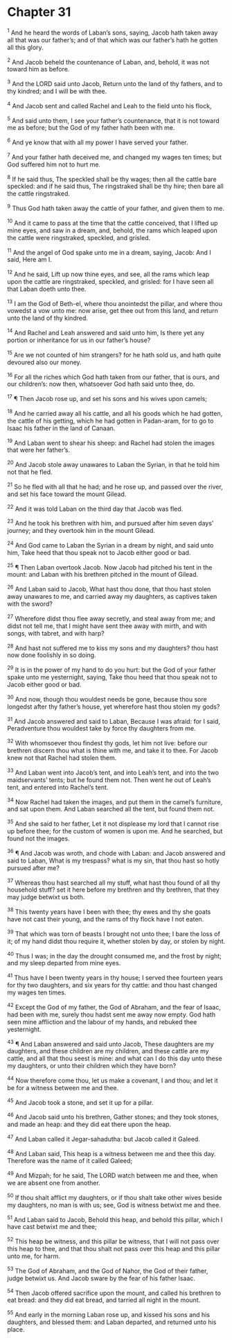 # Chapter 31

<sup>1</sup> And he heard the words of Laban’s sons, saying, Jacob hath taken away all that was our father’s; and of that which was our father’s hath he gotten all this glory. 

<sup>2</sup> And Jacob beheld the countenance of Laban, and, behold, it was not toward him as before. 

<sup>3</sup> And the LORD said unto Jacob, Return unto the land of thy fathers, and to thy kindred; and I will be with thee. 

<sup>4</sup> And Jacob sent and called Rachel and Leah to the field unto his flock, 

<sup>5</sup> And said unto them, I see your father’s countenance, that it is not toward me as before; but the God of my father hath been with me. 

<sup>6</sup> And ye know that with all my power I have served your father. 

<sup>7</sup> And your father hath deceived me, and changed my wages ten times; but God suffered him not to hurt me. 

<sup>8</sup> If he said thus, The speckled shall be thy wages; then all the cattle bare speckled: and if he said thus, The ringstraked shall be thy hire; then bare all the cattle ringstraked. 

<sup>9</sup> Thus God hath taken away the cattle of your father, and given them to me. 

<sup>10</sup> And it came to pass at the time that the cattle conceived, that I lifted up mine eyes, and saw in a dream, and, behold, the rams which leaped upon the cattle were ringstraked, speckled, and grisled. 

<sup>11</sup> And the angel of God spake unto me in a dream, saying, Jacob: And I said, Here am I. 

<sup>12</sup> And he said, Lift up now thine eyes, and see, all the rams which leap upon the cattle are ringstraked, speckled, and grisled: for I have seen all that Laban doeth unto thee. 

<sup>13</sup> I am the God of Beth-el, where thou anointedst the pillar, and where thou vowedst a vow unto me: now arise, get thee out from this land, and return unto the land of thy kindred. 

<sup>14</sup> And Rachel and Leah answered and said unto him, Is there yet any portion or inheritance for us in our father’s house? 

<sup>15</sup> Are we not counted of him strangers? for he hath sold us, and hath quite devoured also our money. 

<sup>16</sup> For all the riches which God hath taken from our father, that is ours, and our children’s: now then, whatsoever God hath said unto thee, do. 

<sup>17</sup> ¶ Then Jacob rose up, and set his sons and his wives upon camels; 

<sup>18</sup> And he carried away all his cattle, and all his goods which he had gotten, the cattle of his getting, which he had gotten in Padan-aram, for to go to Isaac his father in the land of Canaan. 

<sup>19</sup> And Laban went to shear his sheep: and Rachel had stolen the images that were her father’s. 

<sup>20</sup> And Jacob stole away unawares to Laban the Syrian, in that he told him not that he fled. 

<sup>21</sup> So he fled with all that he had; and he rose up, and passed over the river, and set his face toward the mount Gilead. 

<sup>22</sup> And it was told Laban on the third day that Jacob was fled. 

<sup>23</sup> And he took his brethren with him, and pursued after him seven days’ journey; and they overtook him in the mount Gilead. 

<sup>24</sup> And God came to Laban the Syrian in a dream by night, and said unto him, Take heed that thou speak not to Jacob either good or bad. 

<sup>25</sup> ¶ Then Laban overtook Jacob. Now Jacob had pitched his tent in the mount: and Laban with his brethren pitched in the mount of Gilead. 

<sup>26</sup> And Laban said to Jacob, What hast thou done, that thou hast stolen away unawares to me, and carried away my daughters, as captives taken with the sword? 

<sup>27</sup> Wherefore didst thou flee away secretly, and steal away from me; and didst not tell me, that I might have sent thee away with mirth, and with songs, with tabret, and with harp? 

<sup>28</sup> And hast not suffered me to kiss my sons and my daughters? thou hast now done foolishly in so doing. 

<sup>29</sup> It is in the power of my hand to do you hurt: but the God of your father spake unto me yesternight, saying, Take thou heed that thou speak not to Jacob either good or bad. 

<sup>30</sup> And now, though thou wouldest needs be gone, because thou sore longedst after thy father’s house, yet wherefore hast thou stolen my gods? 

<sup>31</sup> And Jacob answered and said to Laban, Because I was afraid: for I said, Peradventure thou wouldest take by force thy daughters from me. 

<sup>32</sup> With whomsoever thou findest thy gods, let him not live: before our brethren discern thou what is thine with me, and take it to thee. For Jacob knew not that Rachel had stolen them. 

<sup>33</sup> And Laban went into Jacob’s tent, and into Leah’s tent, and into the two maidservants’ tents; but he found them not. Then went he out of Leah’s tent, and entered into Rachel’s tent. 

<sup>34</sup> Now Rachel had taken the images, and put them in the camel’s furniture, and sat upon them. And Laban searched all the tent, but found them not. 

<sup>35</sup> And she said to her father, Let it not displease my lord that I cannot rise up before thee; for the custom of women is upon me. And he searched, but found not the images. 

<sup>36</sup> ¶ And Jacob was wroth, and chode with Laban: and Jacob answered and said to Laban, What is my trespass? what is my sin, that thou hast so hotly pursued after me? 

<sup>37</sup> Whereas thou hast searched all my stuff, what hast thou found of all thy household stuff? set it here before my brethren and thy brethren, that they may judge betwixt us both. 

<sup>38</sup> This twenty years have I been with thee; thy ewes and thy she goats have not cast their young, and the rams of thy flock have I not eaten. 

<sup>39</sup> That which was torn of beasts I brought not unto thee; I bare the loss of it; of my hand didst thou require it, whether stolen by day, or stolen by night. 

<sup>40</sup> Thus I was; in the day the drought consumed me, and the frost by night; and my sleep departed from mine eyes. 

<sup>41</sup> Thus have I been twenty years in thy house; I served thee fourteen years for thy two daughters, and six years for thy cattle: and thou hast changed my wages ten times. 

<sup>42</sup> Except the God of my father, the God of Abraham, and the fear of Isaac, had been with me, surely thou hadst sent me away now empty. God hath seen mine affliction and the labour of my hands, and rebuked thee yesternight. 

<sup>43</sup> ¶ And Laban answered and said unto Jacob, These daughters are my daughters, and these children are my children, and these cattle are my cattle, and all that thou seest is mine: and what can I do this day unto these my daughters, or unto their children which they have born? 

<sup>44</sup> Now therefore come thou, let us make a covenant, I and thou; and let it be for a witness between me and thee. 

<sup>45</sup> And Jacob took a stone, and set it up for a pillar. 

<sup>46</sup> And Jacob said unto his brethren, Gather stones; and they took stones, and made an heap: and they did eat there upon the heap. 

<sup>47</sup> And Laban called it Jegar-sahadutha: but Jacob called it Galeed. 

<sup>48</sup> And Laban said, This heap is a witness between me and thee this day. Therefore was the name of it called Galeed; 

<sup>49</sup> And Mizpah; for he said, The LORD watch between me and thee, when we are absent one from another. 

<sup>50</sup> If thou shalt afflict my daughters, or if thou shalt take other wives beside my daughters, no man is with us; see, God is witness betwixt me and thee. 

<sup>51</sup> And Laban said to Jacob, Behold this heap, and behold this pillar, which I have cast betwixt me and thee; 

<sup>52</sup> This heap be witness, and this pillar be witness, that I will not pass over this heap to thee, and that thou shalt not pass over this heap and this pillar unto me, for harm. 

<sup>53</sup> The God of Abraham, and the God of Nahor, the God of their father, judge betwixt us. And Jacob sware by the fear of his father Isaac. 

<sup>54</sup> Then Jacob offered sacrifice upon the mount, and called his brethren to eat bread: and they did eat bread, and tarried all night in the mount. 

<sup>55</sup> And early in the morning Laban rose up, and kissed his sons and his daughters, and blessed them: and Laban departed, and returned unto his place. 


